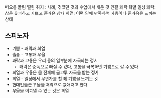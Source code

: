 떠오름 끌림 떨림
취지 : 사례, 겪었던 것과 수업에서 배운 것 연결
쾌락 희열 일상
쾌락: 삶을 유쾨하고 기쁘고 즐거운 상태
희열: 어떤 일에 만족하여 기쁨이나 즐거움을 느끼는 상태
## 스피노자
- 기쁨 - 쾌락과 희열
- 슬픔 - 고통과 우울
- 쾌락과 고통은 우리 몸의 일부분에 자극되는 정서
	- 쾌락은 중독으로 빠질 수 있다, 고통을 극복하면 기쁨으로 갈 수 있다
- 희열과 우울은 몸 전체에 골고루 자극을 받는 정서
- 희열 - 일상에서 무언가를 할 때 기쁨을 느끼는 것
- 현대인들은 우울을 쾌락으로 없애려고 한다
- 우울을 이겨낼 수 있는 것은 희열